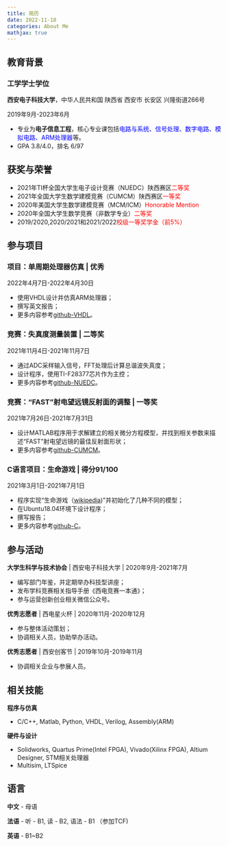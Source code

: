 ```yaml
---
title: 简历
date: 2022-11-18
categories: About Me
mathjax: true
---
```


## 教育背景

### 工学学士学位
**西安电子科技大学**，中华人民共和国 陕西省 西安市 长安区 兴隆街道266号

2019年9月-2023年6月

- 专业为**电子信息工程**，核心专业课包括<span style="color:blue;">电路与系统、信号处理、数字电路、模拟电路、ARM处理器</span>等。
- GPA 3.8/4.0，排名 6/97

## 获奖与荣誉

- 2021年TI杯全国大学生电子设计竞赛（NUEDC）陕西赛区<span style="color:red;">二等奖</span>
- 2021年全国大学生数学建模竞赛（CUMCM）陕西赛区<span style="color:red;">一等奖</span>
- 2020年美国大学生数学建模竞赛（MCM/ICM）<span style="color:red;">Honorable Mention</span>
- 2020年全国大学生数学竞赛（非数学专业）<span style="color:red;">二等奖</span>
- 2019/2020,2020/2021和2021/2022<span style="color:red;">校级一等奖学金（前5%）</span>

## 参与项目

### 项目：单周期处理器仿真 | 优秀
2022年4月7日-2022年4月30日

- 使用VHDL设计并仿真ARM处理器；
- 撰写英文报告；
- 更多内容参考[github-VHDL](https://github.com/kjle/VHDL-2022-Spring)。

### 竞赛：失真度测量装置 | 二等奖
2021年11月4日-2021年11月7日

- 通过ADC采样输入信号，FFT处理后计算总谐波失真度；
- 设计程序，使用TI-F28377芯片作为主控；
- 更多内容参考[github-NUEDC](https://github.com/kjle/2021-NUEDC-A)。

### 竞赛：“FAST”射电望远镜反射面的调整 | 一等奖
2021年7月26日-2021年7月31日

- 设计MATLAB程序用于求解建立的相关微分方程模型，并找到相关参数来描述“FAST”射电望远镜的最佳反射面形状；
- 更多内容参考[github-CUMCM](https://github.com/kjle/2021-CUMCM-A)。

### C语言项目：生命游戏 | 得分91/100
2021年3月1日-2021年7月1日

- 程序实现“生命游戏（[wikipedia](https://zh.wikipedia.org/wiki/%E5%BA%B7%E5%A8%81%E7%94%9F%E5%91%BD%E6%B8%B8%E6%88%8F))”并初始化了几种不同的模型；
- 在Ubuntu18.04环境下设计程序；
- 撰写报告；
- 更多内容参考[github-C](https://github.com/kjle/Project-C-2021-Spring)。

## 参与活动

**大学生科学与技术协会** | 西安电子科技大学 | 2020年9月-2021年7月

- 编写部门年鉴，并定期举办科技型讲座；
- 发布学科竞赛相关指导手册《西电竞赛一本通》；
- 参与运营创新创业相关微信公众号。

**优秀志愿者** | 西电星火杯 | 2020年11月-2020年12月

- 参与整体活动策划；
- 协调相关人员，协助举办活动。

**优秀志愿者** | 西安创客节 | 2019年10月-2019年11月

- 协调相关企业与参展人员。

## 相关技能

**程序与仿真**

- C/C++, Matlab, Python, VHDL, Verilog, Assembly(ARM)

**硬件与设计**

- Solidworks, Quartus Prime(Intel FPGA), Vivado(Xilinx FPGA), Altium Designer, STM相关处理器
- Multisim, LTSpice

## 语言

**中文** - 母语

**法语** - 听 - B1, 读 - B2, 语法 - B1 （参加TCF)

**英语** - B1~B2
